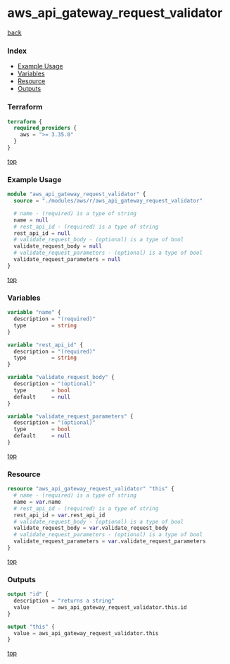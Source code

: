 # aws_api_gateway_request_validator

[back](../aws.md)

### Index

- [Example Usage](#example-usage)
- [Variables](#variables)
- [Resource](#resource)
- [Outputs](#outputs)

### Terraform

```terraform
terraform {
  required_providers {
    aws = ">= 3.35.0"
  }
}
```

[top](#index)

### Example Usage

```terraform
module "aws_api_gateway_request_validator" {
  source = "./modules/aws/r/aws_api_gateway_request_validator"

  # name - (required) is a type of string
  name = null
  # rest_api_id - (required) is a type of string
  rest_api_id = null
  # validate_request_body - (optional) is a type of bool
  validate_request_body = null
  # validate_request_parameters - (optional) is a type of bool
  validate_request_parameters = null
}
```

[top](#index)

### Variables

```terraform
variable "name" {
  description = "(required)"
  type        = string
}

variable "rest_api_id" {
  description = "(required)"
  type        = string
}

variable "validate_request_body" {
  description = "(optional)"
  type        = bool
  default     = null
}

variable "validate_request_parameters" {
  description = "(optional)"
  type        = bool
  default     = null
}
```

[top](#index)

### Resource

```terraform
resource "aws_api_gateway_request_validator" "this" {
  # name - (required) is a type of string
  name = var.name
  # rest_api_id - (required) is a type of string
  rest_api_id = var.rest_api_id
  # validate_request_body - (optional) is a type of bool
  validate_request_body = var.validate_request_body
  # validate_request_parameters - (optional) is a type of bool
  validate_request_parameters = var.validate_request_parameters
}
```

[top](#index)

### Outputs

```terraform
output "id" {
  description = "returns a string"
  value       = aws_api_gateway_request_validator.this.id
}

output "this" {
  value = aws_api_gateway_request_validator.this
}
```

[top](#index)